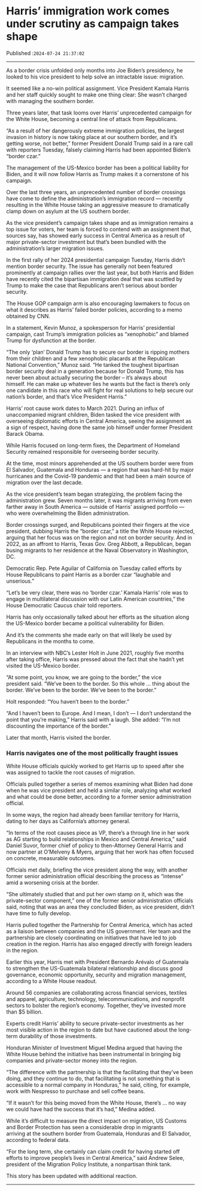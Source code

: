 # Harris’ immigration work comes under scrutiny as campaign takes shape

Published :`2024-07-24 21:37:02`

---

As a border crisis unfolded only months into Joe Biden’s presidency, he looked to his vice president to help solve an intractable issue: migration.

It seemed like a no-win political assignment. Vice President Kamala Harris and her staff quickly sought to make one thing clear: She wasn’t charged with managing the southern border.

Three years later, that task looms over Harris’ unprecedented campaign for the White House, becoming a central line of attack from Republicans.

“As a result of her dangerously extreme immigration policies, the largest invasion in history is now taking place at our southern border, and it’s getting worse, not better,” former President Donald Trump said in a rare call with reporters Tuesday, falsely claiming Harris had been appointed Biden’s “border czar.”

The management of the US-Mexico border has been a political liability for Biden, and it will now follow Harris as Trump makes it a cornerstone of his campaign.

Over the last three years, an unprecedented number of border crossings have come to define the administration’s immigration record — recently resulting in the White House taking an aggressive measure to dramatically clamp down on asylum at the US southern border.

As the vice president’s campaign takes shape and as immigration remains a top issue for voters, her team is forced to contend with an assignment that, sources say, has showed early success in Central America as a result of major private-sector investment but that’s been bundled with the administration’s larger migration issues.

In the first rally of her 2024 presidential campaign Tuesday, Harris didn’t mention border security. The issue has generally not been featured prominently at campaign rallies over the last year, but both Harris and Biden have recently cited the bipartisan immigration deal that was scuttled by Trump to make the case that Republicans aren’t serious about border security.

The House GOP campaign arm is also encouraging lawmakers to focus on what it describes as Harris’ failed border policies, according to a memo obtained by CNN.

In a statement, Kevin Munoz, a spokesperson for Harris’ presidential campaign, cast Trump’s immigration policies as “xenophobic” and blamed Trump for dysfunction at the border.

“The only ‘plan’ Donald Trump has to secure our border is ripping mothers from their children and a few xenophobic placards at the Republican National Convention,” Munoz said. “He tanked the toughest bipartisan border security deal in a generation because for Donald Trump, this has never been about actually securing the border – it’s always about himself. He can make up whatever lies he wants but the fact is there’s only one candidate in this race who will fight for real solutions to help secure our nation’s border, and that’s Vice President Harris.”

Harris’ root cause work dates to March 2021. During an influx of unaccompanied migrant children, Biden tasked the vice president with overseeing diplomatic efforts in Central America, seeing the assignment as a sign of respect, having done the same job himself under former President Barack Obama.

While Harris focused on long-term fixes, the Department of Homeland Security remained responsible for overseeing border security.

At the time, most minors apprehended at the US southern border were from El Salvador, Guatemala and Honduras — a region that was hard-hit by major hurricanes and the Covid-19 pandemic and that had been a main source of migration over the last decade.

As the vice president’s team began strategizing, the problem facing the administration grew. Seven months later, it was migrants arriving from even farther away in South America — outside of Harris’ assigned portfolio — who were overwhelming the Biden administration.

Border crossings surged, and Republicans pointed their fingers at the vice president, dubbing Harris the “border czar,” a title the White House rejected, arguing that her focus was on the region and not on border security. And in 2022, as an affront to Harris, Texas Gov. Greg Abbott, a Republican, began busing migrants to her residence at the Naval Observatory in Washington, DC.

Democratic Rep. Pete Aguilar of California on Tuesday called efforts by House Republicans to paint Harris as a border czar “laughable and unserious.”

“Let’s be very clear, there was no ‘border czar.’ Kamala Harris’ role was to engage in multilateral discussion with our Latin American countries,” the House Democratic Caucus chair told reporters.

Harris has only occasionally talked about her efforts as the situation along the US-Mexico border became a political vulnerability for Biden.

And it’s the comments she made early on that will likely be used by Republicans in the months to come.

In an interview with NBC’s Lester Holt in June 2021, roughly five months after taking office, Harris was pressed about the fact that she hadn’t yet visited the US-Mexico border.

“At some point, you know, we are going to the border,” the vice president said. “We’ve been to the border. So this whole … thing about the border. We’ve been to the border. We’ve been to the border.”

Holt responded: “You haven’t been to the border.”

“And I haven’t been to Europe. And I mean, I don’t — I don’t understand the point that you’re making,” Harris said with a laugh. She added: “I’m not discounting the importance of the border.”

Later that month, Harris visited the border.

### Harris navigates one of the most politically fraught issues

White House officials quickly worked to get Harris up to speed after she was assigned to tackle the root causes of migration.

Officials pulled together a series of memos examining what Biden had done when he was vice president and held a similar role, analyzing what worked and what could be done better, according to a former senior administration official.

In some ways, the region had already been familiar territory for Harris, dating to her days as California’s attorney general.

“In terms of the root causes piece as VP, there’s a through line in her work as AG starting to build relationships in Mexico and Central America,” said Daniel Suvor, former chief of policy to then-Attorney General Harris and now partner at O’Melveny & Myers, arguing that her work has often focused on concrete, measurable outcomes.

Officials met daily, briefing the vice president along the way, with another former senior administration official describing the process as “intense” amid a worsening crisis at the border.

“She ultimately studied that and put her own stamp on it, which was the private-sector component,” one of the former senior administration officials said, noting that was an area they concluded Biden, as vice president, didn’t have time to fully develop.

Harris pulled together the Partnership for Central America, which has acted as a liaison between companies and the US government. Her team and the partnership are closely coordinating on initiatives that have led to job creation in the region. Harris has also engaged directly with foreign leaders in the region.

Earlier this year, Harris met with President Bernardo Arévalo of Guatemala to strengthen the US-Guatemala bilateral relationship and discuss good governance, economic opportunity, security and migration management, according to a White House readout.

Around 56 companies are collaborating across financial services, textiles and apparel, agriculture, technology, telecommunications, and nonprofit sectors to bolster the region’s economy. Together, they’ve invested more than $5 billion.

Experts credit Harris’ ability to secure private-sector investments as her most visible action in the region to date but have cautioned about the long-term durability of those investments.

Honduran Minister of Investment Miguel Medina argued that having the White House behind the initiative has been instrumental in bringing big companies and private-sector money into the region.

“The difference with the partnership is that the facilitating that they’ve been doing, and they continue to do, that facilitating is not something that is accessible to a normal company in Honduras,” he said, citing, for example, work with Nespresso to purchase and sell coffee beans.

“If it wasn’t for this being moved from the White House, there’s … no way we could have had the success that it’s had,” Medina added.

While it’s difficult to measure the direct impact on migration, US Customs and Border Protection has seen a considerable drop in migrants arriving at the southern border from Guatemala, Honduras and El Salvador, according to federal data.

“For the long term, she certainly can claim credit for having started off efforts to improve people’s lives in Central America,” said Andrew Selee, president of the Migration Policy Institute, a nonpartisan think tank.

This story has been updated with additional reaction.

---

